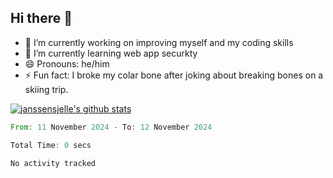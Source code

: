 ## Hi there 👋


- 🔭 I’m currently working on improving myself and my coding skills
- 🌱 I’m currently learning web app securkty
- 😄 Pronouns: he/him
- ⚡ Fun fact: I broke my colar bone after joking about breaking bones on a skiing trip.  



[![janssensjelle's github stats](https://github-readme-stats.vercel.app/api?username=janssensjelle&count_private=true&show_icons=true&theme=gruvbox)](https://github.com/janssensjelle)
<!--START_SECTION:waka-->

```rust
From: 11 November 2024 - To: 12 November 2024

Total Time: 0 secs

No activity tracked
```

<!--END_SECTION:waka-->
